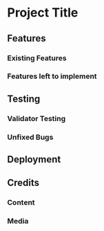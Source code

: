 <!-- 
The following are the MINIMUM sections needed in the README.
-->
# Project Title

## Features
<!-- 
Feature name
A description about the feature and
how it works
Screenshot image of the feature
-->
### Existing Features
### Features left to implement

## Testing
<!--A section on testing different screen sizes would be appropriate. -->
### Validator Testing
### Unfixed Bugs

## Deployment

## Credits
### Content
### Media

<!-- 
Better would also be a section on UX/UI.
The sections here should be:
Site Goals
Design choices
User stories
Wireframes
Database structure(PP3, PP4, PP5)
Anything else you want to add that relates to UX/UI
-->